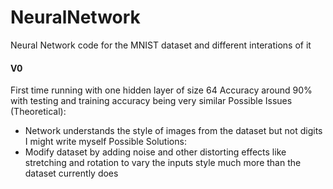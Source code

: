 # NeuralNetwork
Neural Network code for the MNIST dataset and different interations of it

#### V0
First time running with one hidden layer of size 64
Accuracy around 90% with testing and training accuracy being very similar
Possible Issues (Theoretical):
  - Network understands the style of images from the dataset but not digits I might write myself
Possible Solutions:
  - Modify dataset by adding noise and other distorting effects like stretching and rotation to vary the inputs style much more than the dataset currently does